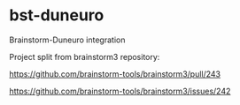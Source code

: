 # bst-duneuro
Brainstorm-Duneuro integration

Project split from brainstorm3 repository:

https://github.com/brainstorm-tools/brainstorm3/pull/243

https://github.com/brainstorm-tools/brainstorm3/issues/242
